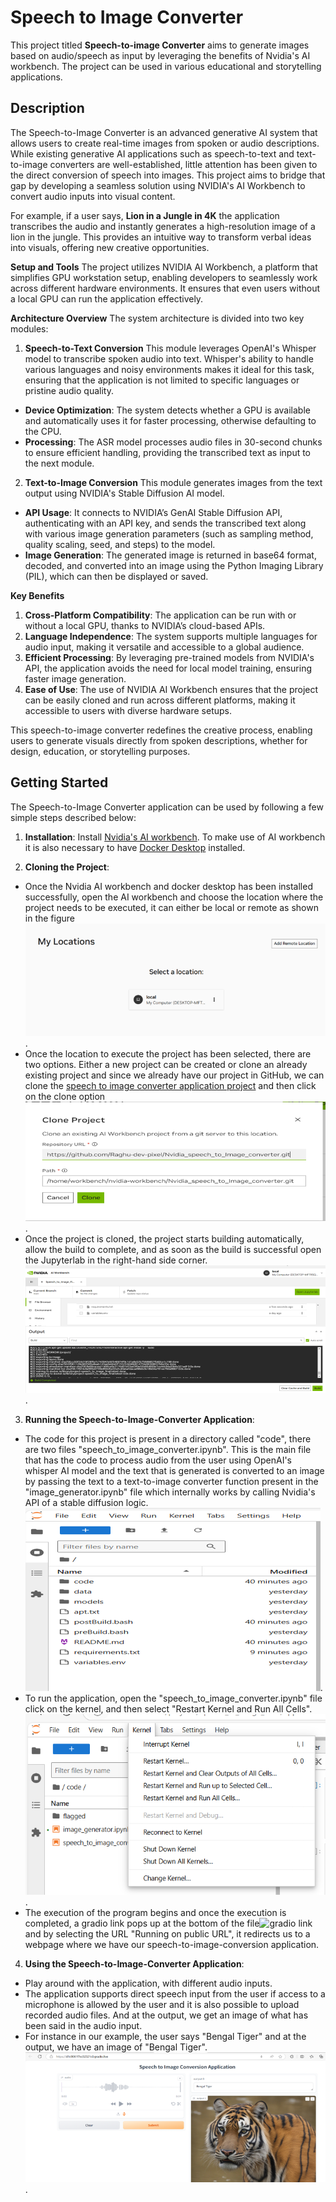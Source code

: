 # Speech to Image Converter
This project titled **Speech-to-image Converter** aims to generate images based on audio/speech as input by leveraging the benefits of Nvidia's AI workbench. The project can be used in various educational and storytelling applications.

## Description
The Speech-to-Image Converter is an advanced generative AI system that allows users to create real-time images from spoken or audio descriptions. While existing generative AI applications such as speech-to-text and text-to-image converters are well-established, little attention has been given to the direct conversion of speech into images. This project aims to bridge that gap by developing a seamless solution using NVIDIA's AI Workbench to convert audio inputs into visual content.

For example, if a user says, **Lion in a Jungle in 4K** the application transcribes the audio and instantly generates a high-resolution image of a lion in the jungle. This provides an intuitive way to transform verbal ideas into visuals, offering new creative opportunities.

**Setup and Tools**
The project utilizes NVIDIA AI Workbench, a platform that simplifies GPU workstation setup, enabling developers to seamlessly work across different hardware environments. It ensures that even users without a local GPU can run the application effectively.

**Architecture Overview**
The system architecture is divided into two key modules:

1) **Speech-to-Text Conversion**
This module leverages OpenAI's Whisper model to transcribe spoken audio into text. Whisper's ability to handle various languages and noisy environments makes it ideal for this task, ensuring that the application is not limited to specific languages or pristine audio quality.
* **Device Optimization**: The system detects whether a GPU is available and automatically uses it for faster processing, otherwise defaulting to the CPU.
* **Processing**: The ASR model processes audio files in 30-second chunks to ensure efficient handling, providing the transcribed text as input to the next module.

2) **Text-to-Image Conversion**
This module generates images from the text output using NVIDIA's Stable Diffusion AI model.
* **API Usage**: It connects to NVIDIA’s GenAI Stable Diffusion API, authenticating with an API key, and sends the transcribed text along with various image generation parameters (such as sampling method, quality scaling, seed, and steps) to the model.
* **Image Generation**: The generated image is returned in base64 format, decoded, and converted into an image using the Python Imaging Library (PIL), which can then be displayed or saved.

**Key Benefits**
1) **Cross-Platform Compatibility**: The application can be run with or without a local GPU, thanks to NVIDIA’s cloud-based APIs.
2) **Language Independence**: The system supports multiple languages for audio input, making it versatile and accessible to a global audience.
3) **Efficient Processing**: By leveraging pre-trained models from NVIDIA's API, the application avoids the need for local model training, ensuring faster image generation.
4) **Ease of Use**: The use of NVIDIA AI Workbench ensures that the project can be easily cloned and run across different platforms, making it accessible to users with diverse hardware setups.

This speech-to-image converter redefines the creative process, enabling users to generate visuals directly from spoken descriptions, whether for design, education, or storytelling purposes.


## Getting Started
The Speech-to-Image Converter application can be used by following a few simple steps described below:
1) **Installation**: Install [Nvidia's AI workbench](https://www.nvidia.com/en-us/deep-learning-ai/solutions/data-science/workbench/). To make use of AI workbench it is also necessary to have [Docker Desktop](https://docs.docker.com/desktop/install/windows-install/) installed.

2) **Cloning the Project**:
* Once the Nvidia AI workbench and docker desktop has been installed successfully, open the AI workbench and choose the location where the project needs to be executed, it can either be local or remote as shown in the figure![My Locations](./images/Location.png).
* Once the location to execute the project has been selected, there are two options. Either a new project can be created or clone an already existing project and since we already have our project in GitHub, we can clone the [speech to image converter application project](https://github.com/Raghu-dev-pixel/Nvidia_speech_to_Image_converter.git) and then click on the clone option![clone](./images/clone.png).
* Once the project is cloned, the project starts building automatically, allow the build to complete, and as soon as the build is successful open the Jupyterlab in the right-hand side corner. ![Opening Jupyterlab](./images/jupyterlab.png).

3) **Running the Speech-to-Image-Converter Application**:
* The code for this project is present in a directory called "code", there are two files "speech_to_image_converter.ipynb". This is the main file that has the code to process audio from the user using OpenAI's whisper AI model and the text that is generated is converted to an image by passing the text to a text-to-image converter function present in the "image_generator.ipynb" file which internally works by calling Nvidia's API of a stable diffusion logic.
![Directory structure](./images/directory_structure.png).
* To run the application, open the "speech_to_image_converter.ipynb" file click on the kernel, and then select "Restart Kernel and Run All Cells".
  ![Running the Application](./images/app_run.png).
* The execution of the program begins and once the execution is completed, a gradio link pops up at the bottom of the file![gradio link](./images/gradio) and by selecting the URL "Running on public URL", it redirects us to a webpage where we have our speech-to-image-conversion application.

4) **Using the Speech-to-Image-Converter Application**:
* Play around with the application, with different audio inputs.
* The application supports direct speech input from the user if access to a microphone is allowed by the user and it is also possible to upload recorded audio files. And at the output, we get an image of what has been said in the audio input.
* For instance in our example, the user says "Bengal Tiger" and at the output, we have an image of "Bengal Tiger".
  ![Speech_to_Image_Converter_Application](./images/app.png). 